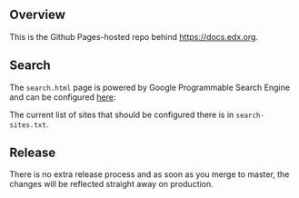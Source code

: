 ## Overview

This is the Github Pages-hosted repo behind <https://docs.edx.org>.

## Search

The `search.html` page is powered by Google Programmable Search Engine and can be configured [here](https://cse.google.com/cse/setup/basic?cx=003935656615667250026:jtodz7s8c9a):

The current list of sites that should be configured there is in `search-sites.txt`.

## Release
There is no extra release process and as soon as you merge to master, the changes will be reflected straight away on production. 
